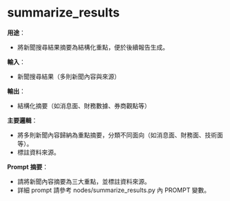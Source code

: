 # summarize_results

**用途**：
- 將新聞搜尋結果摘要為結構化重點，便於後續報告生成。

**輸入**：
- 新聞搜尋結果（多則新聞內容與來源）

**輸出**：
- 結構化摘要（如消息面、財務數據、券商觀點等）

**主要邏輯**：
- 將多則新聞內容歸納為重點摘要，分類不同面向（如消息面、財務面、技術面等）。
- 標註資料來源。

**Prompt 摘要**：
- 請將新聞內容摘要為三大重點，並標註資料來源。
- 詳細 prompt 請參考 nodes/summarize_results.py 內 PROMPT 變數。 